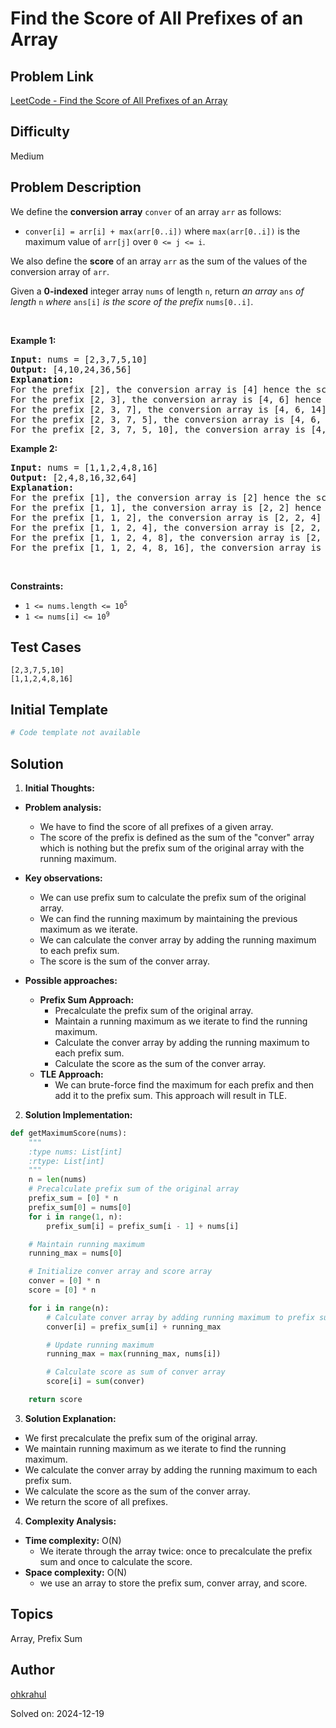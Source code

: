 # Find the Score of All Prefixes of an Array

## Problem Link
[LeetCode - Find the Score of All Prefixes of an Array](https://leetcode.com/problems/find-the-score-of-all-prefixes-of-an-array/)

## Difficulty
Medium

## Problem Description
<p>We define the <strong>conversion array</strong> <code>conver</code> of an array <code>arr</code> as follows:</p>

<ul>
	<li><code>conver[i] = arr[i] + max(arr[0..i])</code> where <code>max(arr[0..i])</code> is the maximum value of <code>arr[j]</code> over <code>0 &lt;= j &lt;= i</code>.</li>
</ul>

<p>We also define the <strong>score</strong> of an array <code>arr</code> as the sum of the values of the conversion array of <code>arr</code>.</p>

<p>Given a <strong>0-indexed</strong> integer array <code>nums</code> of length <code>n</code>, return <em>an array </em><code>ans</code><em> of length </em><code>n</code><em> where </em><code>ans[i]</code><em> is the score of the prefix</em> <code>nums[0..i]</code>.</p>

<p>&nbsp;</p>
<p><strong class="example">Example 1:</strong></p>

<pre>
<strong>Input:</strong> nums = [2,3,7,5,10]
<strong>Output:</strong> [4,10,24,36,56]
<strong>Explanation:</strong> 
For the prefix [2], the conversion array is [4] hence the score is 4
For the prefix [2, 3], the conversion array is [4, 6] hence the score is 10
For the prefix [2, 3, 7], the conversion array is [4, 6, 14] hence the score is 24
For the prefix [2, 3, 7, 5], the conversion array is [4, 6, 14, 12] hence the score is 36
For the prefix [2, 3, 7, 5, 10], the conversion array is [4, 6, 14, 12, 20] hence the score is 56
</pre>

<p><strong class="example">Example 2:</strong></p>

<pre>
<strong>Input:</strong> nums = [1,1,2,4,8,16]
<strong>Output:</strong> [2,4,8,16,32,64]
<strong>Explanation:</strong> 
For the prefix [1], the conversion array is [2] hence the score is 2
For the prefix [1, 1], the conversion array is [2, 2] hence the score is 4
For the prefix [1, 1, 2], the conversion array is [2, 2, 4] hence the score is 8
For the prefix [1, 1, 2, 4], the conversion array is [2, 2, 4, 8] hence the score is 16
For the prefix [1, 1, 2, 4, 8], the conversion array is [2, 2, 4, 8, 16] hence the score is 32
For the prefix [1, 1, 2, 4, 8, 16], the conversion array is [2, 2, 4, 8, 16, 32] hence the score is 64
</pre>

<p>&nbsp;</p>
<p><strong>Constraints:</strong></p>

<ul>
	<li><code>1 &lt;= nums.length &lt;= 10<sup>5</sup></code></li>
	<li><code>1 &lt;= nums[i] &lt;= 10<sup>9</sup></code></li>
</ul>


## Test Cases
```
[2,3,7,5,10]
[1,1,2,4,8,16]
```

## Initial Template
```python
# Code template not available
```

## Solution
1. **Initial Thoughts:**

- **Problem analysis:**
   - We have to find the score of all prefixes of a given array.
   - The score of the prefix is defined as the sum of the "conver" array which is nothing but the prefix sum of the original array with the running maximum.

- **Key observations:**
    - We can use prefix sum to calculate the prefix sum of the original array.
    - We can find the running maximum by maintaining the previous maximum as we iterate.
    - We can calculate the conver array by adding the running maximum to each prefix sum.
    - The score is the sum of the conver array.

- **Possible approaches:**
    - **Prefix Sum Approach:**
        - Precalculate the prefix sum of the original array.
        - Maintain a running maximum as we iterate to find the running maximum.
        - Calculate the conver array by adding the running maximum to each prefix sum.
        - Calculate the score as the sum of the conver array.
     - **TLE Approach:**
        - We can brute-force find the maximum for each prefix and then add it to the prefix sum. This approach will result in TLE.

2. **Solution Implementation:**
```python
def getMaximumScore(nums):
    """
    :type nums: List[int]
    :rtype: List[int]
    """
    n = len(nums)
    # Precalculate prefix sum of the original array
    prefix_sum = [0] * n
    prefix_sum[0] = nums[0]
    for i in range(1, n):
        prefix_sum[i] = prefix_sum[i - 1] + nums[i]

    # Maintain running maximum
    running_max = nums[0]

    # Initialize conver array and score array
    conver = [0] * n
    score = [0] * n

    for i in range(n):
        # Calculate conver array by adding running maximum to prefix sum
        conver[i] = prefix_sum[i] + running_max

        # Update running maximum
        running_max = max(running_max, nums[i])

        # Calculate score as sum of conver array
        score[i] = sum(conver)

    return score
```

3. **Solution Explanation:**

- We first precalculate the prefix sum of the original array.
- We maintain running maximum as we iterate to find the running maximum.
- We calculate the conver array by adding the running maximum to each prefix sum.
- We calculate the score as the sum of the conver array.
- We return the score of all prefixes.

4. **Complexity Analysis:**

- **Time complexity:** O(N)
   - We iterate through the array twice: once to precalculate the prefix sum and once to calculate the score.
- **Space complexity:** O(N)
   - we use an array to store the prefix sum, conver array, and score.

## Topics
Array, Prefix Sum

## Author
[ohkrahul](https://github.com/ohkrahul)

Solved on: 2024-12-19

